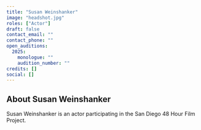 ```yaml
---
title: "Susan Weinshanker"
image: "headshot.jpg"
roles: ["Actor"]
draft: false
contact_email: ""
contact_phone: ""
open_auditions:
  2025:
    monologue: ""
    audition_number: ""
credits: []
social: []
---
```


## About Susan Weinshanker

Susan Weinshanker is an actor participating in the San Diego 48 Hour Film Project.
